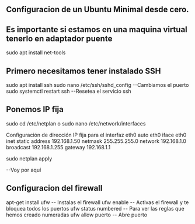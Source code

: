 ## Configuracion de un Ubuntu Minimal desde cero.

## Es importante si estamos en una maquina virtual tenerlo en adaptador puente
sudo apt install net-tools

## Primero necesitamos tener instalado SSH
sudo apt install ssh
sudo nano /etc/ssh/sshd_config      --Cambiamos el puerto
sudo systemctl restart ssh          --Resetea el servicio ssh

## Ponemos IP fija
sudo cd /etc/netplan o sudo nano /etc/network/interfaces

Configuración de dirección IP fija para el interfaz eth0
auto eth0
iface eth0 inet static
address 192.168.1.50
netmask 255.255.255.0
network 192.168.1.0
broadcast 192.168.1.255
gateway 192.168.1.1

sudo netplan apply

--Voy por aquí

## Configuracion del firewall
apt-get install ufw     -- Instalas el firewall
ufw enable              -- Activas el firewall y te bloquea todos los puertos
ufw status numbered     -- Para ver las reglas que hemos creado numeradas
ufw allow puerto        -- Abre puerto
